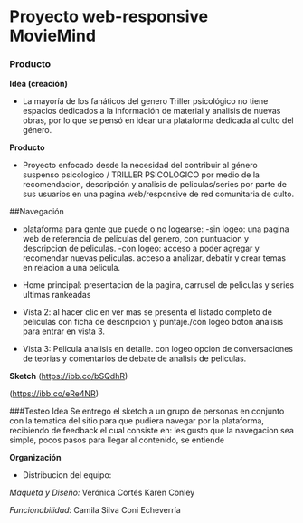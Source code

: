 # Proyecto web-responsive MovieMind


 ### Producto

**Idea (creación)**


- La mayoría de los fanáticos del genero Triller psicológico no tiene espacios dedicados a la información de material y analisis de nuevas obras, por lo que se pensó en idear una plataforma dedicada al culto del género.

**Producto**

- Proyecto enfocado desde la necesidad del contribuir al género suspenso psicologico / TRILLER PSICOLOGICO por medio de la recomendacion, descripción y analisis de peliculas/series por parte de sus usuarios en una pagina web/responsive de red comunitaria de culto.

##Navegación
- plataforma para gente que puede o no logearse:
			-sin logeo: una pagina web de referencia de peliculas del genero, con puntuacion y 
descripcion de peliculas.
			-con logeo: acceso a poder agregar y recomendar nuevas peliculas.
									acceso a analizar, debatir y crear temas en relacion a una pelicula.

- Home principal: presentacion de la pagina, carrusel de peliculas y series ultimas rankeadas 
- Vista 2: al hacer clic en ver mas se presenta el listado completo de peliculas con ficha de descripcion y puntaje./con logeo boton analisis para entrar en vista 3.
- Vista 3: Pelicula analisis en detalle. con logeo opcion de conversaciones de teorias y comentarios de debate de analisis de peliculas.



**Sketch**
(https://ibb.co/bSQdhR)

(https://ibb.co/eRe4NR)


###Testeo Idea
Se entrego el sketch a un grupo de personas en conjunto con la tematica del sitio para que pudiera navegar por la plataforma, recibiendo de feedback el cual consiste en:
les gusto que la navegacion sea simple, pocos pasos para llegar al contenido,
se entiende


**Organización**

- Distribucion del equipo:

*Maqueta y Diseño:* Verónica Cortés
										Karen Conley

*Funcionabilidad:* Camila Silva
									Coni Echeverría





